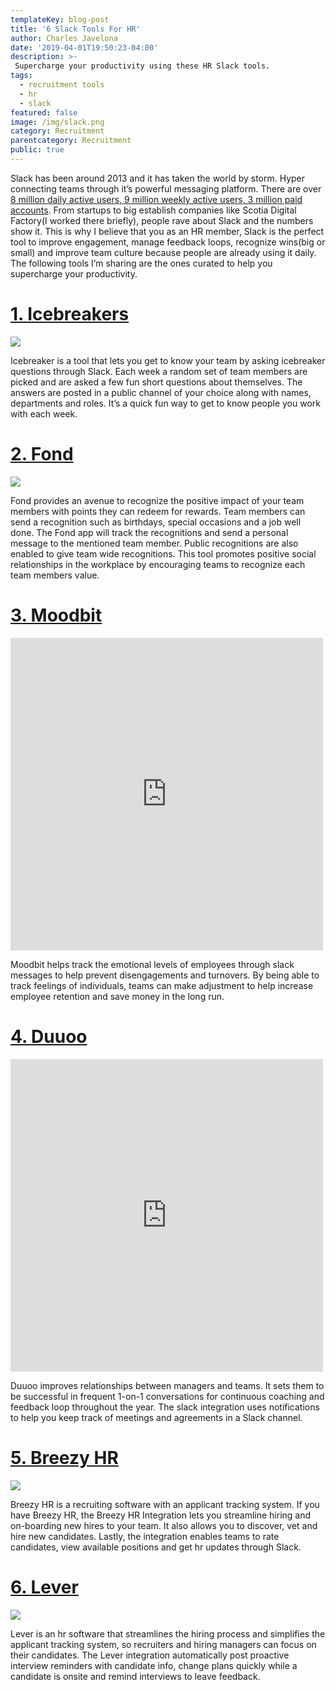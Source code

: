 ```yaml
---
templateKey: blog-post
title: '6 Slack Tools For HR'
author: Charles Javelona
date: '2019-04-01T19:50:23-04:00'
description: >-
 Supercharge your productivity using these HR Slack tools.
tags:
  - recruitment tools
  - hr
  - slack
featured: false
image: /img/slack.png
category: Recruitment
parentcategory: Recruitment
public: true
---
```

Slack has been around 2013 and it has taken the world by storm. Hyper connecting teams through it’s powerful messaging platform. There are over [8 million daily active users, 9 million weekly active users, 3 million paid accounts](https://expandedramblings.com/index.php/slack-statistics/). From startups to big establish companies like Scotia Digital Factory(I worked there briefly), people rave about Slack and the numbers show it. This is why I believe that you as an HR member, Slack is the perfect tool to improve engagement, manage feedback loops, recognize wins(big or small) and improve team culture because people are already using it daily. The following tools I’m sharing are the ones curated to help you supercharge your productivity.



# [1. Icebreakers](https://www.careerlark.com/icebreakers)

![](https://www.careerlark.com/hs-fs/hubfs/ib_cta.png)

Icebreaker is a tool that lets you get to know your team by asking icebreaker questions through Slack. Each week a random set of team members are picked and are asked a few fun short questions about themselves. The answers are posted in a public channel of your choice along with names, departments and roles. It’s a quick fun way to get to know people you work with each week. 



# [2. Fond](https://fond.co/public#/slack)

![](https://d1ikbwk92wlcol.cloudfront.net/assets/integrations/slack/4.png?26ef31f0a9fc27ff0361b9ac29deceb1)


Fond provides an avenue to recognize the positive impact of your team members with points they can redeem for rewards. Team members can send a recognition such as birthdays, special occasions and a job well done. The Fond app will track the recognitions and send a personal message to the mentioned team member. Public recognitions are also enabled to give team wide recognitions. This tool promotes positive social relationships in the workplace by encouraging teams to recognize each team members value.



# [3. Moodbit](https://mymoodbit.com/)


<iframe width="500" height="500" src="https://www.youtube.com/embed/y3YVfjmE-hY" frameborder="0" allow="accelerometer; autoplay; encrypted-media; gyroscope; picture-in-picture" allowfullscreen></iframe>


Moodbit helps track the emotional levels of employees through slack messages to help prevent disengagements and turnovers. By being able to track feelings of individuals, teams can make adjustment to help increase employee retention and save money in the long run.



# [4. Duuoo](https://edge-community.slack.com/apps/A0Z4DE7E1-duuoo)

<iframe width="500" height="500" src="https://www.youtube.com/embed/I4Vm6SSgSAU" frameborder="0" allow="accelerometer; autoplay; encrypted-media; gyroscope; picture-in-picture" allowfullscreen></iframe>

Duuoo improves relationships between managers and teams. It sets them to be successful in frequent 1-on-1 conversations for continuous coaching and feedback loop throughout the year. The slack integration uses notifications to help you keep track of meetings and agreements in a Slack channel.



# [5. Breezy HR](https://edge-community.slack.com/apps/A02RDBE2W-breezy)

![](https://files.readme.io/ecf9c17-Screen_Recording_2017-05-21_at_09.02_PM.gif)

Breezy HR is a recruiting software with an applicant tracking system. If you have Breezy HR, the Breezy HR Integration lets you streamline hiring and on-boarding new hires to your team. It also allows you to discover, vet and hire new candidates. Lastly, the integration enables teams to rate candidates, view available positions and get hr updates through Slack. 



# [6. Lever](https://help.lever.co/hc/en-us/articles/206344605-How-do-I-enable-an-integration-with-Slack-)

![](https://help.lever.co/hc/en-us/article_attachments/203267645/Slack_in_app-1.png)

Lever is an hr software that streamlines the hiring process and simplifies the applicant tracking system, so recruiters and hiring managers can focus on their candidates. The Lever integration automatically post proactive interview reminders with candidate info, change plans quickly while a candidate is onsite and remind interviews to leave feedback. 
